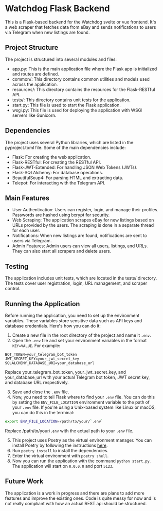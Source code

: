 # Watchdog Flask Backend

This is a Flask-based backend for the Watchdog svelte or vue frontend. It's a web scraper that fetches data from eBay and sends notifications to users via Telegram when new listings are found.

## Project Structure

The project is structured into several modules and files:

- app.py: This is the main application file where the Flask app is initialized and routes are defined.
- common/: This directory contains common utilities and models used across the application.
- resources/: This directory contains the resources for the Flask-RESTful API.
- tests/: This directory contains unit tests for the application.
- start.py: This file is used to start the Flask application.
- wsgi.py: This file is used for deploying the application with WSGI servers like Gunicorn.

## Dependencies

The project uses several Python libraries, which are listed in the pyproject.toml file. Some of the main dependencies include:

- Flask: For creating the web application.
- Flask-RESTful: For creating the RESTful API.
- Flask-JWT-Extended: For handling JSON Web Tokens (JWTs).
- Flask-SQLAlchemy: For database operations.
- BeautifulSoup4: For parsing HTML and extracting data.
- Telepot: For interacting with the Telegram API.

## Main Features

- User Authentication: Users can register, login, and manage their profiles. Passwords are hashed using bcrypt for security.
- Web Scraping: The application scrapes eBay for new listings based on URLs provided by the users. The scraping is done in a separate thread for each user.
- Notifications: When new listings are found, notifications are sent to users via Telegram.
- Admin Features: Admin users can view all users, listings, and URLs. They can also start all scrapers and delete users.

## Testing

The application includes unit tests, which are located in the tests/ directory. The tests cover user registration, login, URL management, and scraper control.

## Running the Application

Before running the application, you need to set up the environment variables. These variables store sensitive data such as API keys and database credentials. Here's how you can do it:

1. Create a new file in the root directory of the project and name it `.env`.
2. Open the `.env` file and set your environment variables in the format `KEY=VALUE`. For example:

```env
BOT_TOKEN=your_telegram_bot_token
JWT_SECRET_KEY=your_jwt_secret_key
SQLALCHEMY_DATABASE_URI=your_database_url
```

Replace your_telegram_bot_token, your_jwt_secret_key, and your_database_url with your actual Telegram bot token, JWT secret key, and database URL respectively.

3. Save and close the `.env` file.
4. Now, you need to tell Flask where to find your `.env` file. You can do this by setting the `ENV_FILE_LOCATION` environment variable to the path of your `.env` file. If you're using a Unix-based system like Linux or macOS, you can do this in the terminal:

```bash
export ENV_FILE_LOCATION=/path/to/your/`.env`
```

Replace /path/to/your/`.env` with the actual path to your `.env` file.

5. This project uses Poetry as the virtual environment manager. You can install Poetry by following the instructions [here](https://python-poetry.org/docs/#installation).
6. Run `poetry install` to install the dependencies.
7. Enter the virtual environment with `poetry shell`.
8. Now you can run the application with the command `python start.py`. The application will start on `0.0.0.0` and port `5123`.

## Future Work

The application is a work in progress and there are plans to add more features and improve the existing ones. Code is quite messy for now and is not really compliant with how an actual REST api should be structured.
